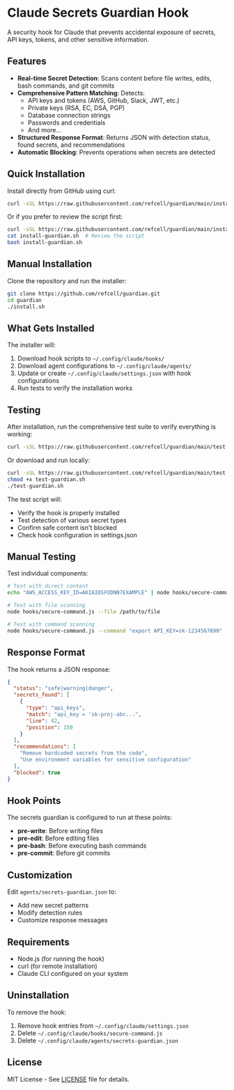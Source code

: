 # Claude Secrets Guardian Hook

A security hook for Claude that prevents accidental exposure of secrets, API keys, tokens, and other sensitive information.

## Features

- **Real-time Secret Detection**: Scans content before file writes, edits, bash commands, and git commits
- **Comprehensive Pattern Matching**: Detects:
  - API keys and tokens (AWS, GitHub, Slack, JWT, etc.)
  - Private keys (RSA, EC, DSA, PGP)
  - Database connection strings
  - Passwords and credentials
  - And more...
- **Structured Response Format**: Returns JSON with detection status, found secrets, and recommendations
- **Automatic Blocking**: Prevents operations when secrets are detected

## Quick Installation

Install directly from GitHub using curl:

```bash
curl -sSL https://raw.githubusercontent.com/refcell/guardian/main/install.sh | bash
```

Or if you prefer to review the script first:

```bash
curl -sSL https://raw.githubusercontent.com/refcell/guardian/main/install.sh -o install-guardian.sh
cat install-guardian.sh  # Review the script
bash install-guardian.sh
```

## Manual Installation

Clone the repository and run the installer:

```bash
git clone https://github.com/refcell/guardian.git
cd guardian
./install.sh
```

## What Gets Installed

The installer will:
1. Download hook scripts to `~/.config/claude/hooks/`
2. Download agent configurations to `~/.config/claude/agents/`
3. Update or create `~/.config/claude/settings.json` with hook configurations
4. Run tests to verify the installation works

## Testing

After installation, run the comprehensive test suite to verify everything is working:

```bash
curl -sSL https://raw.githubusercontent.com/refcell/guardian/main/test.sh | bash
```

Or download and run locally:

```bash
curl -sSL https://raw.githubusercontent.com/refcell/guardian/main/test.sh -o test-guardian.sh
chmod +x test-guardian.sh
./test-guardian.sh
```

The test script will:
- Verify the hook is properly installed
- Test detection of various secret types
- Confirm safe content isn't blocked
- Check hook configuration in settings.json

## Manual Testing

Test individual components:

```bash
# Test with direct content
echo "AWS_ACCESS_KEY_ID=AKIAIOSFODNN7EXAMPLE" | node hooks/secure-command.js

# Test with file scanning
node hooks/secure-command.js --file /path/to/file

# Test with command scanning
node hooks/secure-command.js --command "export API_KEY=sk-1234567890"
```

## Response Format

The hook returns a JSON response:

```json
{
  "status": "safe|warning|danger",
  "secrets_found": [
    {
      "type": "api_keys",
      "match": "api_key = 'sk-proj-abc...",
      "line": 42,
      "position": 150
    }
  ],
  "recommendations": [
    "Remove hardcoded secrets from the code",
    "Use environment variables for sensitive configuration"
  ],
  "blocked": true
}
```

## Hook Points

The secrets guardian is configured to run at these points:
- **pre-write**: Before writing files
- **pre-edit**: Before editing files
- **pre-bash**: Before executing bash commands
- **pre-commit**: Before git commits

## Customization

Edit `agents/secrets-guardian.json` to:
- Add new secret patterns
- Modify detection rules
- Customize response messages

## Requirements

- Node.js (for running the hook)
- curl (for remote installation)
- Claude CLI configured on your system

## Uninstallation

To remove the hook:
1. Remove hook entries from `~/.config/claude/settings.json`
2. Delete `~/.config/claude/hooks/secure-command.js`
3. Delete `~/.config/claude/agents/secrets-guardian.json`

## License

MIT License - See [LICENSE](LICENSE) file for details.